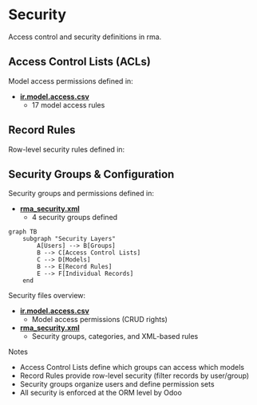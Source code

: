# Security

Access control and security definitions in rma.

## Access Control Lists (ACLs)

Model access permissions defined in:
- **[ir.model.access.csv](../rma/security/ir.model.access.csv)**
  - 17 model access rules

## Record Rules

Row-level security rules defined in:

## Security Groups & Configuration

Security groups and permissions defined in:
- **[rma_security.xml](../rma/security/rma_security.xml)**
  - 4 security groups defined

```mermaid
graph TB
    subgraph "Security Layers"
        A[Users] --> B[Groups]
        B --> C[Access Control Lists]
        C --> D[Models]
        B --> E[Record Rules]
        E --> F[Individual Records]
    end
```

Security files overview:
- **[ir.model.access.csv](../rma/security/ir.model.access.csv)**
  - Model access permissions (CRUD rights)
- **[rma_security.xml](../rma/security/rma_security.xml)**
  - Security groups, categories, and XML-based rules

Notes
- Access Control Lists define which groups can access which models
- Record Rules provide row-level security (filter records by user/group)
- Security groups organize users and define permission sets
- All security is enforced at the ORM level by Odoo

